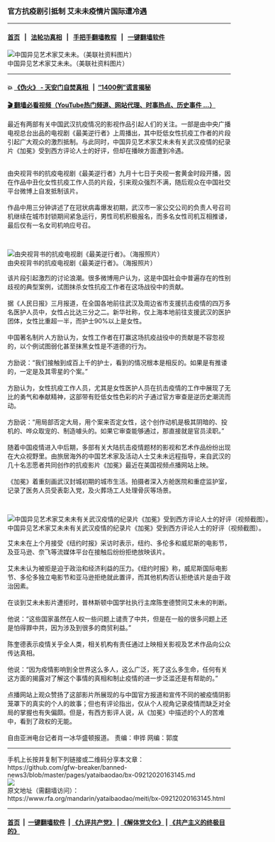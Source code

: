 ### 官方抗疫剧引抵制     艾未未疫情片国际遭冷遇
------------------------

#### [首页](https://github.com/gfw-breaker/banned-news3/blob/master/README.md) &nbsp;&nbsp;|&nbsp;&nbsp; [法轮功真相](https://github.com/begood0513/basic/blob/master/README.md)  &nbsp;&nbsp;|&nbsp;&nbsp; [手把手翻墙教程](https://github.com/gfw-breaker/guides/wiki)  &nbsp;&nbsp;|&nbsp;&nbsp; [一键翻墙软件](https://github.com/gfw-breaker/nogfw/blob/master/README.md)  



<div id="headerimg">
 <img alt="中国异见艺术家艾未未。（美联社资料图片）" src="https://www.rfa.org/mandarin/yataibaodao/meiti/bx-09212020163145.html/AP_19274382647545.jpg/@@images/76ae69aa-e199-4fab-abac-3bdf208f0bed.jpeg" title="中国异见艺术家艾未未。（美联社资料图片）"/>
 <div id="headerimgcontents">
  <div id="headerimgcaption">
   <span>
    中国异见艺术家艾未未。（美联社资料图片）
   </span>
   <!-- zoomattribute -->
  </div>
  <!-- headerimgcaption -->
 </div>
 <!-- headerimagecontents -->
</div>

<hr/>


#### 💥 [《伪火》 - 天安门自焚真相 ](http://158.247.195.190:10000/videos/blog/weihuo.html)&nbsp; |&nbsp; [“1400例”谎言揭秘  ](http://158.247.195.190:10000/videos/blog/jiexi1400.html)

#### [ 🎬  翻墙必看视频（YouTube热门频道、网站代理、时事热点、历史事件 ...）](https://github.com/gfw-breaker/links/blob/master/banned.md)

<div id="storytext">
 <div>
  <div class="slot_header">
  </div>
 </div>
 <p>
  最近有两部有关中国武汉抗疫情况的影视作品引起人们的关注。一部是由中央广播电视总台出品的电视剧《最美逆行者》上周播出，其中贬低女性抗疫工作者的片段引起广大观众的激烈抵制。与此同时，中国异见艺术家艾未未有关武汉疫情的纪录片《加冕》受到西方评论人士的好评，但却在播映方面遭到冷遇。
 </p>
 <p>
  <br/>
  由央视背书的抗疫电视剧《最美逆行者》九月十七日于央视一套黄金时段开播，因在作品中丑化女性抗疫工作人员的片段，引来观众强烈不满，随后观众在中国社交平台微博上自发抵制该片。
  <br/>
  <br/>
  作品中用三分钟讲述了在冠状病毒爆发初期，武汉市一家公交公司的负责人号召司机继续在城市封锁期间紧急运行，男性司机积极报名，而多名女性司机互相推诿，最后仅有一名女司机响应号召。
 </p>
 <p>
  <br/>
  <div class="image-inline captioned" style="width:670px;">
   <div style="width:670px;">
    <img alt="由央视背书的抗疫电视剧《最美逆行者》。（海报照片）" src="https://www.rfa.org/mandarin/yataibaodao/meiti/bx-09212020163145.html/2020091718314766796.jpg" title="由央视背书的抗疫电视剧《最美逆行者》。（海报照片）"/>
   </div>
   <div class="image-caption">
    <span style="width:670px;">
     由央视背书的抗疫电视剧《最美逆行者》。（海报照片）
    </span>
    <span class="copyright">
    </span>
   </div>
  </div>
 </p>
 <p>
  该片段引起激烈的讨论浪潮。很多微博用户认为，这是中国社会中普遍存在的性别歧视的典型案例，试图抹杀女性抗疫工作者在这场战役中的贡献。
  <br/>
  <br/>
  据《人民日报》三月报道，在全国各地前往武汉及周边省市支援抗击疫情的四万多名医护人员中，女性占比达三分之二。新华社称，仅上海本地前往支援武汉的医护团体，女性比重超一半，而护士90%以上是女性。
  <br/>
  <br/>
  中国著名制片人方励认为，女性工作者在打赢这场抗疫战役中的贡献是不容忽视的，以个例试图弱化甚至抹黑女性是不道德的行为。
  <br/>
  <br/>
  方励说：“我们接触到成百上千的护士，看到的情况根本是相反的。如果是有推诿的，一定是及其零星的个案。”
  <br/>
  <br/>
  方励认为，女性抗疫工作人员，尤其是女性医护人员在抗击疫情的工作中展现了无比的勇气和奉献精神，这部带有贬低女性色彩的片子通过官方审查是逆历史潮流而动。
  <br/>
  <br/>
  方励说：“用局部否定大局，用个案来否定女性，这个创作动机是极其阴暗的、投机的、哗众取宠的、制造噱头的。如果它审查能够通过，那直接就是官员渎职。”
  <br/>
  <br/>
  随着中国疫情进入中后期，多部有关大陆抗击疫情题材的影视和艺术作品纷纷出现在大众视野里。由旅居海外的中国艺术家及活动人士艾未未远程指导，来自武汉的几十名志愿者共同创作的抗疫影片《加冕》最近在美国视频点播网站上映。
  <br/>
  <br/>
  《加冕》着重刻画武汉封城初期的城市生活。拍摄者深入方舱医院和重症监护室，记录了医务人员受表彰入党，及火葬场工人处理骨灰等场景。
 </p>
 <p>
  <br/>
  <div class="image-inline captioned" style="width:622px;">
   <div style="width:622px;">
    <img alt="中国异见艺术家艾未未有关武汉疫情的纪录片《加冕》受到西方评论人士的好评（视频截图）。" src="https://www.rfa.org/mandarin/yataibaodao/meiti/bx-09212020163145.html/hqdefault.jpg" title="中国异见艺术家艾未未有关武汉疫情的纪录片《加冕》受到西方评论人士的好评（视频截图）。"/>
   </div>
   <div class="image-caption">
    <span style="width:622px;">
     中国异见艺术家艾未未有关武汉疫情的纪录片《加冕》受到西方评论人士的好评（视频截图）。
    </span>
    <span class="copyright">
    </span>
   </div>
  </div>
 </p>
 <p>
  艾未未在上个月接受《纽约时报》采访时表示，纽约、多伦多和威尼斯的电影节，及亚马逊、奈飞等流媒体平台在接触后纷纷拒绝放映该片。
  <br/>
  <br/>
  艾未未认为被拒是迫于政治和经济利益的压力。《纽约时报》称，威尼斯国际电影节、多伦多独立电影节和亚马逊拒绝就此置评，而其他机构否认拒绝该片是由于政治因素。
  <br/>
  <br/>
  在谈到艾未未影片遭拒时，普林斯顿中国学社执行主席陈奎德赞同艾未未的判断。
  <br/>
  <br/>
  他说：“这些国家虽然在人权一些问题上谴责了中共，但是在一般的很多问题上还是怕得罪中共，因为涉及到很多的商贸利益。”
  <br/>
  <br/>
  陈奎德表示疫情关乎全人类，相关机构有责任通过上映相关影视及艺术作品向公众传达真相。
  <br/>
  <br/>
  他说：“因为疫情影响到全世界这么多人，这么广泛，死了这么多生命，任何有关这方面的揭露对了解这个事情的真相和制止疫情的进一步泛滥还是有帮助的。”
  <br/>
  <br/>
  点播网站上观众赞扬了这部影片所展现的与中国官方报道和宣传不同的被疫情阴影笼罩下的真实的个人的故事；但也有评论指出，仅从个人视角记录疫情而缺乏对全局的掌握也有失偏颇。但是，有西方影评人说，从《加冕》中描述的个人的苦难中，看到了政权的无能。
  <br/>
  <br/>
  自由亚洲电台记者肖一冰华盛顿报道。 责编：申铧 网编：郭度
 </p>
</div>

<hr/>
手机上长按并复制下列链接或二维码分享本文章：<br/>
https://github.com/gfw-breaker/banned-news3/blob/master/pages/yataibaodao/bx-09212020163145.md <br/>
<a href='https://github.com/gfw-breaker/banned-news3/blob/master/pages/yataibaodao/bx-09212020163145.md'><img src='https://github.com/gfw-breaker/banned-news3/blob/master/pages/yataibaodao/bx-09212020163145.md.png'/></a> <br/>
原文地址（需翻墙访问）：https://www.rfa.org/mandarin/yataibaodao/meiti/bx-09212020163145.html


------------------------
#### [首页](https://github.com/gfw-breaker/banned-news3/blob/master/README.md) &nbsp;|&nbsp; [一键翻墙软件](https://github.com/gfw-breaker/nogfw/blob/master/README.md) &nbsp;| [《九评共产党》](https://github.com/gfw-breaker/9ping.md/blob/master/README.md#九评之一评共产党是什么) | [《解体党文化》](https://github.com/gfw-breaker/jtdwh.md/blob/master/README.md) | [《共产主义的终极目的》](https://github.com/gfw-breaker/gczydzjmd.md/blob/master/README.md)


<img src='http://gfw-breaker.win/banned-news3/pages/yataibaodao/bx-09212020163145.md' width='0px' height='0px'/>